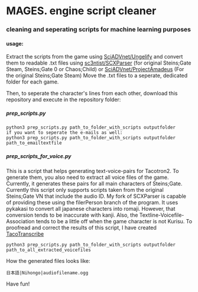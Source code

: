 # MAGES. engine script cleaner  
### cleaning and seperating scripts for machine learning purposes

#### usage:

Extract the scripts from the game using [SciADVnet/Ungelify](https://github.com/CommitteeOfZero/SciAdv.Net) and convert them to readable .txt files using [sc3ntist/SCXParser](https://github.com/KaitoCross/sc3ntist) (for original Steins;Gate Steam, Steins;Gate 0 or Chaos;Child) or [SciADVnet/ProjectAmadeus](https://github.com/CommitteeOfZero/SciAdv.Net) (For the original Steins;Gate Steam)
Move the .txt files to a seperate, dedicated folder for each game.  

Then, to seperate the character's lines from each other, download this repository and execute in the repository folder:
##### prep_scripts.py
```use
python3 prep_scripts.py path_to_folder_with_scripts outputfolder
if you want to seperate the e-mails as well:
python3 prep_scripts.py path_to_folder_with_scripts outputfolder path_to_emailtextfile
```
##### prep_scripts_for_voice.py
This is a script that helps generating text-voice-pairs for Tacotron2. To generate them, you also need to extract all voice files of the game. Currently, it generates these pairs for all main characters of Steins;Gate.
Currently this script only supports scripts taken from the original Steins;Gate VN that include the audio ID. My fork of SCXParser is capable of providing these using the filerPerson branch of the program.
It uses pykakasi to convert all japanese characters into romaji. However, that conversion tends to be inaccurate with kanji. Also, the Textline-Voicefile-Association tends to be a little off when the game character is not Kurisu. To proofread and correct the results of this script, I have created [TacoTranscribe](https://github.com/KaitoCross/TacoTranscribe)
```use
python3 prep_scripts.py path_to_folder_with_scripts outputfolder path_to_all_extracted_voicefiles
```
How the generated files looks like:
```
日本語|Nihongo|audiofilename.ogg
```

Have fun!
